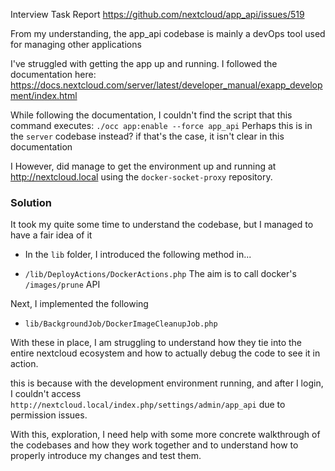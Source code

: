 Interview Task Report https://github.com/nextcloud/app_api/issues/519

From my understanding, the app_api codebase is mainly a devOps tool used for managing other applications 


I've struggled with getting the app up and running. I followed the documentation here: https://docs.nextcloud.com/server/latest/developer_manual/exapp_development/index.html

While following the documentation, I couldn't find the script that this command executes: `./occ app:enable --force app_api` Perhaps this is in the `server` codebase instead? if that's the case, it isn't clear in this documentation

I However, did manage to get the environment up and running at http://nextcloud.local using the `docker-socket-proxy` repository. 

### Solution

It took my quite some time to understand the codebase, but I managed to have a fair idea of it

- In the `lib` folder, I introduced the following method in...

 - `/lib/DeployActions/DockerActions.php` The aim is to call docker's `/images/prune` API

Next, I implemented the following 

- `lib/BackgroundJob/DockerImageCleanupJob.php`

With these in place, I am struggling to understand how they tie into the entire nextcloud ecosystem and how to actually debug the code to see it in action. 

this is because with the development environment running, and after I login, I couldn't access `http://nextcloud.local/index.php/settings/admin/app_api` due to permission issues.

With this, exploration, I need help with some more concrete walkthrough of the codebases and how they work together and to understand how to properly introduce my changes and test them.

